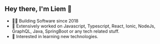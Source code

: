 ## Hey there, I'm Liem 👋
- 🧑‍💻 Building Software since 2018
- 🧭 Extensively worked on Javascript, Typescript, React, Ionic, NodeJs, GraphQL, Java, SpringBoot or any tech related stuff.
- 🌱 Interested in learning new technologies.
<!--
**ThanhLiemm/ThanhLiemm** is a ✨ _special_ ✨ repository because its `README.md` (this file) appears on your GitHub profile.

Here are some ideas to get you started:

- 🔭 I’m currently working on ...
- 🌱 I’m currently learning ...
- 👯 I’m looking to collaborate on ...
- 🤔 I’m looking for help with ...
- 💬 Ask me about ...
- 📫 How to reach me: ...
- 😄 Pronouns: ...
- ⚡ Fun fact: ...
-->
